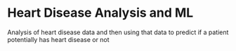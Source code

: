 # Heart Disease Analysis and ML

Analysis of heart disease data and then using that data to predict if a patient potentially has heart disease or not 

 
